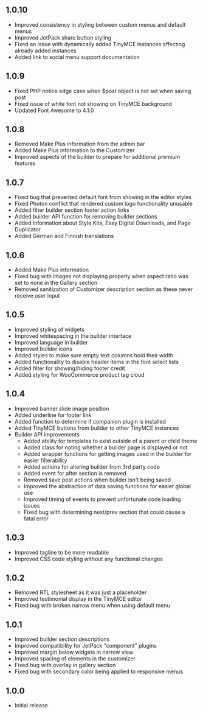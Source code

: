## 1.0.10

* Improved consistency in styling between custom menus and default menus
* Improved JetPack share button styling
* Fixed an issue with dynamically added TinyMCE instances affecting already added instances
* Added link to social menu support documentation

## 1.0.9

* Fixed PHP notice edge case when $post object is not set when saving post
* Fixed issue of white font not showing on TinyMCE background
* Updated Font Awesome to 4.1.0

## 1.0.8

* Removed Make Plus information from the admin bar
* Added Make Plus information to the Customizer
* Improved aspects of the builder to prepare for additional premium features

## 1.0.7

* Fixed bug that prevented default font from showing in the editor styles
* Fixed Photon conflict that rendered custom logo functionality unusable
* Added filter builder section footer action links
* Added builder API function for removing builder sections
* Added information about Style Kits, Easy Digital Downloads, and Page Duplicator
* Added German and Finnish translations

## 1.0.6

* Added Make Plus information
* Fixed bug with images not displaying properly when aspect ratio was set to none in the Gallery section
* Removed sanitization of Customizer description section as these never receive user input

## 1.0.5

* Improved styling of widgets
* Improved whitespacing in the builder interface
* Improved language in builder
* Improved builder icons
* Added styles to make sure empty text columns hold their width
* Added functionality to disable header items in the font select lists
* Added filter for showing/hiding footer credit
* Added styling for WooCommerce product tag cloud

## 1.0.4

* Improved banner slide image position
* Added underline for footer link
* Added function to determine if companion plugin is installed
* Added TinyMCE buttons from builder to other TinyMCE instances
* Builder API improvements
  * Added ability for templates to exist outside of a parent or child theme
  * Added class for noting whether a builder page is displayed or not
  * Added wrapper functions for getting images used in the builder for easier filterability
  * Added actions for altering builder from 3rd party code
  * Added event for after section is removed
  * Removed save post actions when builder isn't being saved
  * Improved the abstraction of data saving functions for easier global use
  * Improved timing of events to prevent unfortunate code loading issues
  * Fixed bug with determining next/prev section that could cause a fatal error

## 1.0.3

* Improved tagline to be more readable
* Improved CSS code styling without any functional changes

## 1.0.2

* Removed RTL stylesheet as it was just a placeholder
* Improved testimonial display in the TinyMCE editor
* Fixed bug with broken narrow menu when using default menu

## 1.0.1

* Improved builder section descriptions
* Improved compatibility for JetPack "component" plugins
* Improved margin below widgets in narrow view
* Improved spacing of elements in the customizer
* Fixed bug with overlay in gallery section
* Fixed bug with secondary color being applied to responsive menus

## 1.0.0

* Initial release